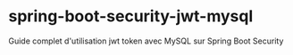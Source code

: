 # spring-boot-security-jwt-mysql
Guide complet d'utilisation jwt token avec MySQL sur Spring Boot Security
